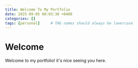 ```yaml
---
title: Welcome To My Portfolio
date: 2025-09-05 08:03:30 +0400
categories: []
tags: [personal]     # TAG names should always be lowercase
---
```


# Welcome
Welcome to my portfolio! it's nice seeing you here.